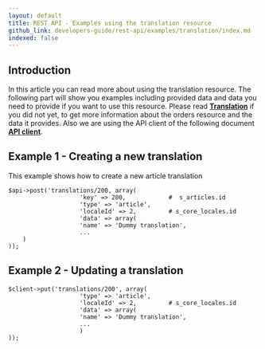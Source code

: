 ```yaml
---
layout: default
title: REST API - Examples using the translation resource
github_link: developers-guide/rest-api/examples/translation/index.md
indexed: false
---
```


## Introduction

In this article you can read more about using the translation resource.
The following part will show you examples including provided data and data you need to provide if you want to use this resource.
Please read **[Translation](../api-resource-translation)** if you did not yet, to get more information about the orders resource and the data it provides.
Also we are using the API client of the following document **[API client](../)**.

## Example 1 - Creating a new translation

This example shows how to create a new article translation

```
$api->post('translations/200, array(
    				'key' => 200,            #  s_articles.id
   					'type' => 'article',
    				'localeId' => 2,         # s_core_locales.id
    				'data' => array(
        			'name' => 'Dummy translation',
        			...
    )
));

```

## Example 2 - Updating a translation

```
$client->put('translations/200', array(
     			    'type' => 'article',
        			'localeId' => 2,         # s_core_locales.id
        			'data' => array(
            		'name' => 'Dummy translation',
            		...
        			)
));

```
